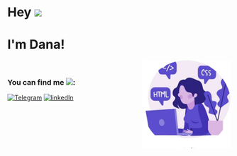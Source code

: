 <h1>Hey <img src="https://media.giphy.com/media/xAqHUL21pMHe0/giphy.gif" width="30"></h1>

<h1>I'm Dana!</h1>

<img width="200" height ="200" align="right" src="img/avatar.jpg">
<br/>

<h3>You can find me <img src="https://media.giphy.com/media/J5G9LaVDOHjPXWiPpM/giphy.gif" width="30">:</h2>

[![Telegram](https://img.shields.io/badge/-Telegram-282928?style=for-the-badge&logo=Telegram&labelColor=D4D5D7)](https://t.me/DanaDov)
[![linkedIn](https://img.shields.io/badge/-linkedIn-282928?style=for-the-badge&logo=linkedIn&labelColor=D4D5D7&logoColor=4CA0F4)](https://www.linkedin.com/in/bohdana-dovzhenko-3081b91b3/)

